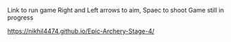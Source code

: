 
Link to run game
Right and Left arrows to aim, Spaec to shoot
Game still in progress

https://nikhil4474.github.io/Epic-Archery-Stage-4/
